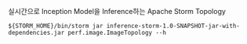 실시간으로 Inception Model을 Inference하는 Apache Storm Topology

`${STORM_HOME}/bin/storm jar inference-storm-1.0-SNAPSHOT-jar-with-dependencies.jar perf.image.ImageTopology --h`